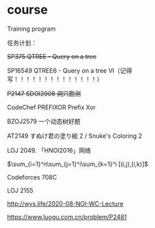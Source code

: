 # course
Training program

任务计划：

~~SP375 QTREE - Query on a tree~~

SP16549 QTREE6 - Query on a tree VI（记得写！！！！！！！！！！！！！！）

~~P2147 SDOI2008 洞穴勘测~~

CodeChef PREFIXOR Prefix Xor

BZOJ2579 一个动态树好题

AT2149 すぬけ君の塗り絵 2 / Snuke's Coloring 2

LOJ 2049. 「HNOI2016」网络

$\sum_{i=1}^n\sum_{j=1}^i\sum_{k=1}^i [(i,j),(i,k)]$ 

Codeforces 708C

LOJ 2155

http://wys.life/2020-08-NOI-WC-Lecture

https://www.luogu.com.cn/problem/P2481
